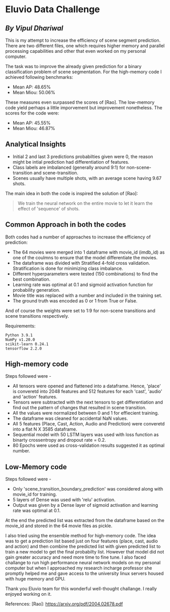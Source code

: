 # Eluvio Data Challenge
## _By Vipul Dhariwal_


This is my attempt to increase the efficiency of scene segment prediction. There are two different files, one which requires higher memory and parallel processing capabilities and other that even worked on my personal computer. 

The task was to improve the already given prediction for a binary classification problem of scene segmentation. For the high-memory code I achieved following benchmarks:

- Mean AP: 48.65% 
- Mean Miou: 50.06%

These measures even surpassed the scores of [Rao]. The low-memory code yield perhaps a little imporvement but improvement nonetheless. The scores for the code were:
 - Mean AP: 45.55%
 - Mean Miou: 46.87%

## Analytical Insights

- Initial 2 and last 3 predictions probabilties given were 0, the reason might be intial prediction had differentiation of features.
- Class labels are imbalanced (generally around 9:1) for non-scene-transition and scene-transition.
- Scenes usually have multiple shots, with an average scene having 9.67 shots. 

The main idea in both the code is inspired the solution of [Rao]:

> We train the neural network on the entire
> movie to let it learn the effect of 'sequence'
> of shots. 


## Common Approach in both the codes

Both codes had a number of approaches to increase the efficiency of prediction:

- The 64 movies were merged into 1 dataframe with movie_id (imdb_id) as one of the coulmns to ensure that the model differentiate the movies.
- The dataframe was divided with Stratified 4-fold cross validation. Stratification is done for minimizing class imbalance.
- Different hyperparameters were tested (150 combinations) to find the best combination.
- Learning rate was optimal at 0.1 and sigmoid activation function for probability generation.
- Movie title was replaced with a number and included in the training set.
- The ground truth was encoded as 0 or 1 from True or False.

And of course the weights were set to 1:9 for non-scene transitions and scene transitions respectively.

Requirements:

    Python 3.9.1
    NumPy v1.20.0
    scikit-learn 0.24.1
    tensorflow 2.2.0

## High-memory code
Steps followed were -
- All tensors were opened and flattened into a dataframe. Hence, 'place' is converetd into 2048 features and 512 features for each 'cast', 'audio' and 'action' features.
- Tensors were subtracted with the next tensors to get differentiation and find out the pattern of changes that resulted in scene transition.
- All the values were normalized between 0 and 1 for effiecient training.
- The dataframe was cleaned for accidental NaN values.
- All 5 features (Place, Cast, Action, Audio and Prediction) were converetd into a flat N X 3585 dataframe.
- Sequential model with 50 LSTM layers was used with loss function as binarty crossentropy and dropout rate = 0.2.
- 80 Epochs were used as cross-validation results suggested it as optimal number.

## Low-Memory code
Steps followed were -
- Only 'scene_transition_boundary_prediction' was considered along with movie_id for training.
- 5 layers of Dense was used with 'relu' activation.
- Output was given by a Dense layer of sigmoid activation and learning rate was optimal at 0.1.

At the end the predicted list was extracted from the dataframe based on the movie_id and stored in the 64 movie files as pickle.

I also tried using the ensemble method for high-memory code. The idea was to get a prediction list based just on four features (place, cast, audio and action) and then combine the predicted list with given predicted list to train a new model to get the final probabilty list. However that model did not gain greater accuracy and need more time to fine tune. I also faced challange to run high performance neural network models on my personal computer but when I approached my research incharge professor she promptly helped me and gave access to the university linux servers housed with huge memory and GPU.

Thank you Eluvio team for this wonderful well-thought challange. I really enjoyed working on it.

References:
[Rao]: <https://arxiv.org/pdf/2004.02678.pdf>
